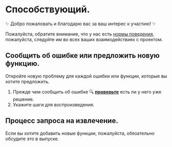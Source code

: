 # Способствующий.

:sparkles: Добро пожаловать и благодарю вас за ваш интерес к участию! :sparkles:

Пожалуйста, обратите внимание, что у нас есть [нормы поведения](https://github.com/YukiiroRu/renpy_language_vscode_RU/blob/main/CODE_OF_CONDUCT.md), пожалуйста, следуйте им во всех ваших взаимодействиях с проектом.

## Сообщить об ошибке или предложить новую функцию.

Откройте новую проблему для каждой ошибки или функции, которые вы хотите предложить.

1. Прежде чем сообщить об ошибке :mag: **[проверьте](https://github.com/YukiiroRu/renpy_language_vscode_RU/issues )** есть ли у него
   уже решение.
2. Укажите шаги для воспроизведения.

## Процесс запроса на извлечение.

Если вы хотите добавить новые функции, пожалуйста, обязательно обсудите это в выпуске.
